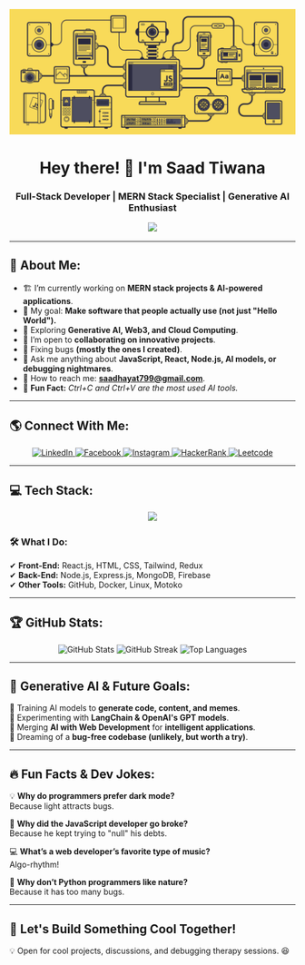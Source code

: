 ![MasterHead](https://raw.githubusercontent.com/muhammadnurulahsan/muhammadnurulahsan/main/ahsan.gif)
<h1 align="center">Hey there! 👋 I'm Saad Tiwana</h1>
<h3 align="center">Full-Stack Developer | MERN Stack Specialist | Generative AI Enthusiast</h3>

<p align="center">
  <img src="https://readme-typing-svg.herokuapp.com?color=%2336BCF7&size=30&center=true&vCenter=true&width=700&height=50&lines=Passionate+about+building+things+that+work!;Turning+coffee+into+code...+and+bugs.;Web+Development+%7C+AI+%7C+MERN+Stack;100%25+Debugging%2C+0%25+Regret!+%F0%9F%98%8E" />
</p>

---

## 🚀 About Me:
- 🏗️ I’m currently working on **MERN stack projects & AI-powered applications**.
- 🎯 My goal: **Make software that people actually use (not just "Hello World").**
- 🤖 Exploring **Generative AI, Web3, and Cloud Computing**.
- 👯 I’m open to **collaborating on innovative projects**.
- 🐞 Fixing bugs **(mostly the ones I created)**.
- 💬 Ask me anything about **JavaScript, React, Node.js, AI models, or debugging nightmares**.
- 📩 How to reach me: **saadhayat799@gmail.com**.
- 🧠 **Fun Fact:** *Ctrl+C and Ctrl+V are the most used AI tools.*  

---

## 🌎 Connect With Me:
<p align="center">
  <a href="https://www.linkedin.com/in/malik-saad-hayat-276370277/" target="_blank">
    <img src="https://img.shields.io/badge/LinkedIn-%230077B5.svg?style=for-the-badge&logo=linkedin&logoColor=white" alt="LinkedIn" />
  </a>
  <a href="https://www.facebook.com/profile.php?id=100084420220302" target="_blank">
    <img src="https://img.shields.io/badge/Facebook-%231877F2.svg?style=for-the-badge&logo=facebook&logoColor=white" alt="Facebook" />
  </a>
  <a href="https://instagram.com/saadhtiwana" target="_blank">
    <img src="https://img.shields.io/badge/Instagram-%23E4405F.svg?style=for-the-badge&logo=instagram&logoColor=white" alt="Instagram" />
  </a>
  <a href="https://www.hackerrank.com/saadhayat799" target="_blank">
    <img src="https://img.shields.io/badge/HackerRank-2EC866?style=for-the-badge&logo=hackerrank&logoColor=white" alt="HackerRank" />
  </a>
  <a href="https://www.leetcode.com/saadhtiwana" target="_blank">
    <img src="https://img.shields.io/badge/LeetCode-FFA116?style=for-the-badge&logo=leetcode&logoColor=white" alt="Leetcode" />
  </a>
</p>

---

## 💻 Tech Stack:
<p align="center">
  <img src="https://skillicons.dev/icons?i=js,react,nodejs,express,mongodb,python,java,git,linux,docker,figma,tailwind,bootstrap,postgres,motoko" />
</p>



### 🛠️ What I Do:
✔ **Front-End:** React.js, HTML, CSS, Tailwind, Redux  
✔ **Back-End:** Node.js, Express.js, MongoDB, Firebase  
✔ **Other Tools:** GitHub, Docker, Linux, Motoko

---

## 🏆 GitHub Stats:
<p align="center">
  <img src="https://github-readme-stats.vercel.app/api?username=saadhtiwana&show_icons=true&theme=radical" alt="GitHub Stats" />
  <img src="https://github-readme-streak-stats.herokuapp.com/?user=saadhtiwana&theme=radical" alt="GitHub Streak" />
  <img src="https://github-readme-stats.vercel.app/api/top-langs/?username=saadhtiwana&layout=compact&theme=radical" alt="Top Languages" />
</p>


---

## 🤖 Generative AI & Future Goals:
🔹 Training AI models to **generate code, content, and memes**.  
🔹 Experimenting with **LangChain & OpenAI's GPT models**.  
🔹 Merging **AI with Web Development** for **intelligent applications**.  
🔹 Dreaming of a **bug-free codebase (unlikely, but worth a try)**.  

---

## 🔥 Fun Facts & Dev Jokes:
💡 **Why do programmers prefer dark mode?**  
Because light attracts bugs.  

🚀 **Why did the JavaScript developer go broke?**  
Because he kept trying to "null" his debts.  

💻 **What’s a web developer’s favorite type of music?**  
Algo-rhythm!  

🐍 **Why don’t Python programmers like nature?**  
Because it has too many bugs.  

---

## 🚀 Let's Build Something Cool Together!
💡 Open for cool projects, discussions, and debugging therapy sessions. 😆
